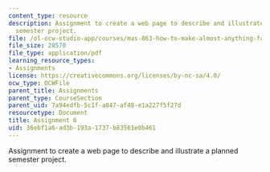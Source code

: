 ```yaml
---
content_type: resource
description: Assignment to create a web page to describe and illustrate a planned
  semester project.
file: /ol-ocw-studio-app/courses/mas-863-how-to-make-almost-anything-fall-2002/36ebf1a6ad3b193a1737b83561e0b461_assignment6.pdf
file_size: 28570
file_type: application/pdf
learning_resource_types:
- Assignments
license: https://creativecommons.org/licenses/by-nc-sa/4.0/
ocw_type: OCWFile
parent_title: Assignments
parent_type: CourseSection
parent_uid: 7a94edfb-5c1f-a847-af48-e1a227f5f27d
resourcetype: Document
title: Assignment 6
uid: 36ebf1a6-ad3b-193a-1737-b83561e0b461
---
```

Assignment to create a web page to describe and illustrate a planned semester project.